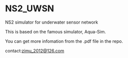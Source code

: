 NS2_UWSN
========

NS2 simulator for underwater sensor network

This is based on the famous simulator, Aqua-Sim.

You can get more infomation from the .pdf file in the repo.

contact:zimu_2012@126.com
